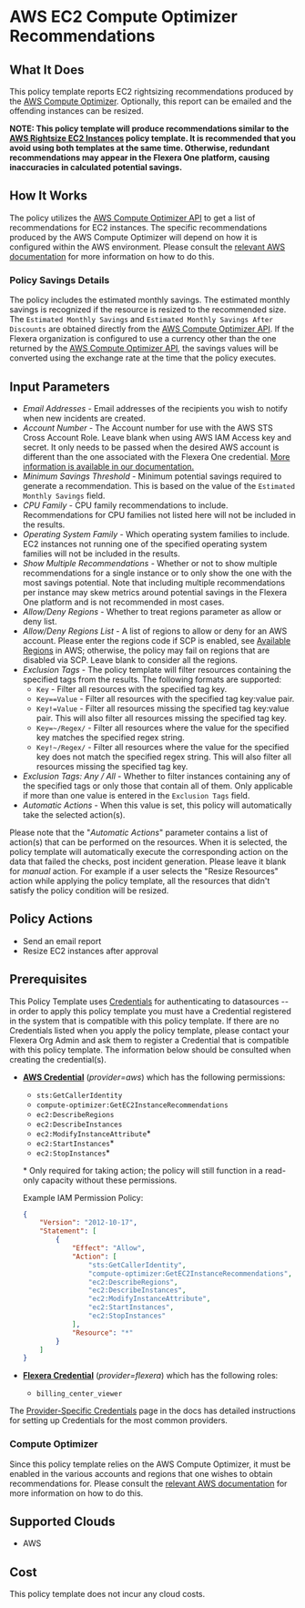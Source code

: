 # AWS EC2 Compute Optimizer Recommendations

## What It Does

This policy template reports EC2 rightsizing recommendations produced by the [AWS Compute Optimizer](https://aws.amazon.com/compute-optimizer/faqs/#EC2_instance_recommendations). Optionally, this report can be emailed and the offending instances can be resized.

**NOTE: This policy template will produce recommendations similar to the [AWS Rightsize EC2 Instances](https://github.com/flexera-public/policy_templates/tree/master/cost/aws/rightsize_ec2_instances) policy template. It is recommended that you avoid using both templates at the same time. Otherwise, redundant recommendations may appear in the Flexera One platform, causing inaccuracies in calculated potential savings.**

## How It Works

The policy utilizes the [AWS Compute Optimizer API](https://docs.aws.amazon.com/compute-optimizer/latest/APIReference/API_GetEC2InstanceRecommendations.html) to get a list of recommendations for EC2 instances. The specific recommendations produced by the AWS Compute Optimizer will depend on how it is configured within the AWS environment. Please consult the [relevant AWS documentation](https://docs.aws.amazon.com/compute-optimizer/latest/ug/viewing-recommendation-preferences.html) for more information on how to do this.

### Policy Savings Details

The policy includes the estimated monthly savings. The estimated monthly savings is recognized if the resource is resized to the recommended size. The `Estimated Monthly Savings` and `Estimated Monthly Savings After Discounts` are obtained directly from the [AWS Compute Optimizer API](https://docs.aws.amazon.com/compute-optimizer/latest/APIReference/API_GetEC2InstanceRecommendations.html). If the Flexera organization is configured to use a currency other than the one returned by the [AWS Compute Optimizer API](https://docs.aws.amazon.com/compute-optimizer/latest/APIReference/API_GetEC2InstanceRecommendations.html), the savings values will be converted using the exchange rate at the time that the policy executes.

## Input Parameters

- *Email Addresses* - Email addresses of the recipients you wish to notify when new incidents are created.
- *Account Number* - The Account number for use with the AWS STS Cross Account Role. Leave blank when using AWS IAM Access key and secret. It only needs to be passed when the desired AWS account is different than the one associated with the Flexera One credential. [More information is available in our documentation.](https://docs.flexera.com/flexera/EN/Automation/ProviderCredentials.htm#automationadmin_1982464505_1123608)
- *Minimum Savings Threshold* - Minimum potential savings required to generate a recommendation. This is based on the value of the `Estimated Monthly Savings` field.
- *CPU Family* - CPU family recommendations to include. Recommendations for CPU families not listed here will not be included in the results.
- *Operating System Family* - Which operating system families to include. EC2 instances not running one of the specified operating system families will not be included in the results.
- *Show Multiple Recommendations* - Whether or not to show multiple recommendations for a single instance or to only show the one with the most savings potential. Note that including multiple recommendations per instance may skew metrics around potential savings in the Flexera One platform and is not recommended in most cases.
- *Allow/Deny Regions* - Whether to treat regions parameter as allow or deny list.
- *Allow/Deny Regions List* - A list of regions to allow or deny for an AWS account. Please enter the regions code if SCP is enabled, see [Available Regions](https://docs.aws.amazon.com/AWSEC2/latest/UserGuide/using-regions-availability-zones.html#concepts-regions) in AWS; otherwise, the policy may fail on regions that are disabled via SCP. Leave blank to consider all the regions.
- *Exclusion Tags* - The policy template will filter resources containing the specified tags from the results. The following formats are supported:
  - `Key` - Filter all resources with the specified tag key.
  - `Key==Value` - Filter all resources with the specified tag key:value pair.
  - `Key!=Value` - Filter all resources missing the specified tag key:value pair. This will also filter all resources missing the specified tag key.
  - `Key=~/Regex/` - Filter all resources where the value for the specified key matches the specified regex string.
  - `Key!~/Regex/` - Filter all resources where the value for the specified key does not match the specified regex string. This will also filter all resources missing the specified tag key.
- *Exclusion Tags: Any / All* - Whether to filter instances containing any of the specified tags or only those that contain all of them. Only applicable if more than one value is entered in the `Exclusion Tags` field.
- *Automatic Actions* - When this value is set, this policy will automatically take the selected action(s).

Please note that the "*Automatic Actions*" parameter contains a list of action(s) that can be performed on the resources. When it is selected, the policy template will automatically execute the corresponding action on the data that failed the checks, post incident generation. Please leave it blank for *manual* action.
For example if a user selects the "Resize Resources" action while applying the policy template, all the resources that didn't satisfy the policy condition will be resized.

## Policy Actions

- Send an email report
- Resize EC2 instances after approval

## Prerequisites

This Policy Template uses [Credentials](https://docs.flexera.com/flexera/EN/Automation/ManagingCredentialsExternal.htm) for authenticating to datasources -- in order to apply this policy template you must have a Credential registered in the system that is compatible with this policy template. If there are no Credentials listed when you apply the policy template, please contact your Flexera Org Admin and ask them to register a Credential that is compatible with this policy template. The information below should be consulted when creating the credential(s).

- [**AWS Credential**](https://docs.flexera.com/flexera/EN/Automation/ProviderCredentials.htm#automationadmin_1982464505_1121575) (*provider=aws*) which has the following permissions:
  - `sts:GetCallerIdentity`
  - `compute-optimizer:GetEC2InstanceRecommendations`
  - `ec2:DescribeRegions`
  - `ec2:DescribeInstances`
  - `ec2:ModifyInstanceAttribute`*
  - `ec2:StartInstances`*
  - `ec2:StopInstances`*

  \* Only required for taking action; the policy will still function in a read-only capacity without these permissions.

  Example IAM Permission Policy:

  ```json
  {
      "Version": "2012-10-17",
      "Statement": [
          {
              "Effect": "Allow",
              "Action": [
                  "sts:GetCallerIdentity",
                  "compute-optimizer:GetEC2InstanceRecommendations",
                  "ec2:DescribeRegions",
                  "ec2:DescribeInstances",
                  "ec2:ModifyInstanceAttribute",
                  "ec2:StartInstances",
                  "ec2:StopInstances"
              ],
              "Resource": "*"
          }
      ]
  }
  ```

- [**Flexera Credential**](https://docs.flexera.com/flexera/EN/Automation/ProviderCredentials.htm) (*provider=flexera*) which has the following roles:
  - `billing_center_viewer`

The [Provider-Specific Credentials](https://docs.flexera.com/flexera/EN/Automation/ProviderCredentials.htm) page in the docs has detailed instructions for setting up Credentials for the most common providers.

### Compute Optimizer

Since this policy template relies on the AWS Compute Optimizer, it must be enabled in the various accounts and regions that one wishes to obtain recommendations for. Please consult the [relevant AWS documentation](https://docs.aws.amazon.com/compute-optimizer/latest/ug/getting-started.html) for more information on how to do this.

## Supported Clouds

- AWS

## Cost

This policy template does not incur any cloud costs.
